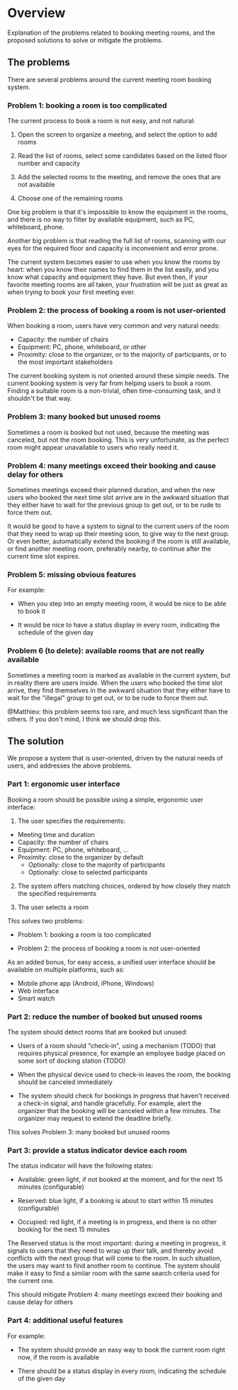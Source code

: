 Overview
========

Explanation of the problems related to booking meeting rooms,
and the proposed solutions to solve or mitigate the problems.

The problems
------------

There are several problems around the current meeting room booking system.

### Problem 1: booking a room is too complicated

The current process to book a room is not easy, and not natural:

1. Open the screen to organize a meeting, and select the option to add rooms

2. Read the list of rooms, select some candidates based on the listed floor number and capacity

3. Add the selected rooms to the meeting, and remove the ones that are not available

4. Choose one of the remaining rooms

One big problem is that it's impossible to know the equipment in the rooms,
and there is no way to filter by available equipment, such as PC, whiteboard, phone.

Another big problem is that reading the full list of rooms,
scanning with our eyes for the required floor and capacity is inconvenient and error prone.

The current system becomes easier to use when you know the rooms by heart:
when you know their names to find them in the list easily,
and you know what capacity and equipment they have.
But even then, if your favorite meeting rooms are all taken,
your frustration will be just as great as when trying to book your first meeting ever.

### Problem 2: the process of booking a room is not user-oriented

When booking a room, users have very common and very natural needs:

- Capacity: the number of chairs
- Equipment: PC, phone, whiteboard, or other
- Proximity: close to the organizer, or to the majority of participants,
  or to the most important stakeholders

The current booking system is not oriented around these simple needs.
The current booking system is very far from helping users to book a room.
Finding a suitable room is a non-trivial, often time-consuming task,
and it shouldn't be that way.

### Problem 3: many booked but unused rooms

Sometimes a room is booked but not used, because the meeting was canceled,
but not the room booking. This is very unfortunate, as the perfect room
might appear unavailable to users who really need it.

### Problem 4: many meetings exceed their booking and cause delay for others

Sometimes meetings exceed their planned duration, and when the new users who
booked the next time slot arrive are in the awkward situation that they
either have to wait for the previous group to get out, or to be rude to
force them out.

It would be good to have a system to signal to the current users of the room
that they need to wrap up their meeting soon, to give way to the next group.
Or even better, automatically extend the booking if the room is still
available, or find another meeting room, preferably nearby, to continue
after the current time slot expires.

### Problem 5: missing obvious features

For example:

- When you step into an empty meeting room, it would be nice to be able to book it

- It would be nice to have a status display in every room,
  indicating the schedule of the given day

### Problem 6 (to delete): available rooms that are not really available

Sometimes a meeting room is marked as available in the current system,
but in reality there are users inside. When the users who booked the time slot
arrive, they find themselves in the awkward situation that they
either have to wait for the "illegal" group to get out, or to be rude to
force them out.

@Matthieu: this problem seems too rare, and much less significant than the others.
If you don't mind, I think we should drop this.

The solution
------------

We propose a system that is user-oriented, driven by the natural needs of users,
and addresses the above problems.

### Part 1: ergonomic user interface

Booking a room should be possible using a simple, ergonomic user interface:

1. The user specifies the requirements:
  + Meeting time and duration
  + Capacity: the number of chairs
  + Equipment: PC, phone, whiteboard, ...
  + Proximity: close to the organizer by default
    - Optionally: close to the majority of participants
    - Optionally: close to selected participants

2. The system offers matching choices, ordered by how closely they match
   the specified requirements

3. The user selects a room

This solves two problems:

- Problem 1: booking a room is too complicated

- Problem 2: the process of booking a room is not user-oriented

As an added bonus, for easy access, a unified user interface should be available
on multiple platforms, such as:

- Mobile phone app (Android, iPhone, Windows)
- Web interface
- Smart watch

### Part 2: reduce the number of booked but unused rooms

The system should detect rooms that are booked but unused:

- Users of a room should "check-in", using a mechanism (TODO)
  that requires physical presence, for example an employee badge
  placed on some sort of docking station (TODO)

- When the physical device used to check-in leaves the room,
  the booking should be canceled immediately

- The system should check for bookings in progress that haven't
  received a check-in signal, and handle gracefully.
  For example, alert the organizer that the booking will be
  canceled within a few minutes. The organizer may request
  to extend the deadline briefly.

This solves Problem 3: many booked but unused rooms

### Part 3: provide a status indicator device each room

The status indicator will have the following states:

- Available: green light, if not booked at the moment,
  and for the next 15 minutes (configurable)

- Reserved: blue light, if a booking is about to start
  within 15 minutes (configurable)

- Occupied: red light, if a meeting is in progress,
  and there is no other booking for the next 15 minutes

The Reserved status is the most important:
during a meeting in progress, it signals to users
that they need to wrap up their talk, and thereby avoid
conflicts with the next group that will come to the room.
In such situation, the users may want to find another room
to continue. The system should make it easy to find
a similar room with the same search criteria used for the current one.

This should mitigate Problem 4: many meetings exceed their booking and cause delay for others

### Part 4: additional useful features

For example:

- The system should provide an easy way to book the current room right now,
  if the room is available

- There should be a status display in every room,
  indicating the schedule of the given day
